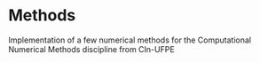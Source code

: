 # Methods
Implementation of a few numerical methods for the Computational Numerical Methods discipline from CIn-UFPE
